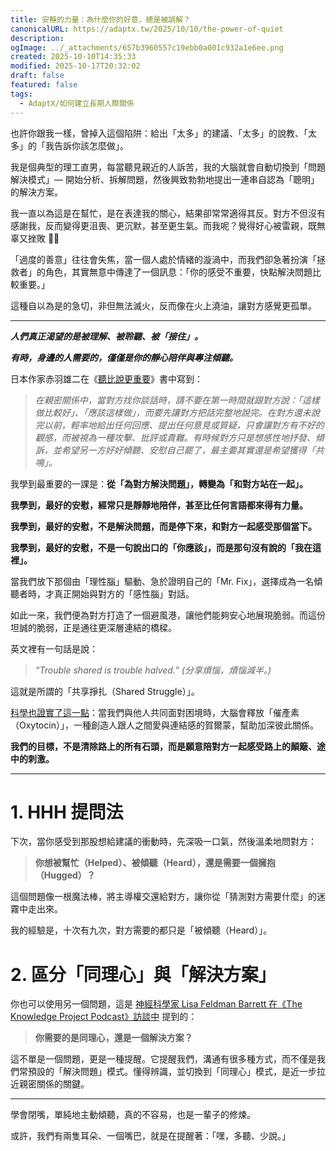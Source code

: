 ```yaml
---
title: 安靜的力量：為什麼你的好意，總是被誤解？
canonicalURL: https://adaptx.tw/2025/10/10/the-power-of-quiet
description:
ogImage: ../_attachments/657b3960557c19ebb0a001c932a1e6ee.png
created: 2025-10-10T14:35:33
modified: 2025-10-17T20:32:02
draft: false
featured: false
tags:
  - AdaptX/如何建立長期人際關係
---
```


也許你跟我一樣，曾掉入這個陷阱：給出「太多」的建議、「太多」的說教、「太多」的「我告訴你該怎麼做」。

我是個典型的理工直男，每當聽見親近的人訴苦，我的大腦就會自動切換到「問題解決模式」— 開始分析、拆解問題，然後興致勃勃地提出一連串自認為「聰明」的解決方案。

我一直以為這是在幫忙，是在表達我的關心，結果卻常常適得其反。對方不但沒有感謝我，反而變得更沮喪、更沉默，甚至更生氣。而我呢？覺得好心被雷親，既無辜又挫敗 🤷‍♂️

「過度的善意」往往會失焦，當一個人處於情緒的漩渦中，而我們卻急著扮演「拯救者」的角色，其實無意中傳達了一個訊息：「你的感受不重要，快點解決問題比較重要。」

這種自以為是的急切，非但無法滅火，反而像在火上澆油，讓對方感覺更孤單。

---

_**人們真正渴望的是被理解、被聆聽、被「接住」。**_

_**有時，身邊的人需要的，僅僅是你的靜心陪伴與專注傾聽。**_

日本作家赤羽雄二在《[聽比說更重要](https://www.books.com.tw/products/0010908907)》書中寫到：

> _在親密關係中，當對方找你談話時，請不要在第一時間就跟對方說：「這樣做比較好」、「應該這樣做」，而要先讓對方把話完整地說完。在對方還未說完以前，輕率地給出任何回應、提出任何意見或質疑，只會讓對方有不好的觀感，而被視為一種攻擊、批評或責難。有時候對方只是想感性地抒發、傾訴，並希望另一方好好傾聽、安慰自己罷了，最主要其實還是希望獲得「共鳴」。_

我學到最重要的一課是：**從「為對方解決問題」，轉變為「和對方站在一起」。**

**我學到，最好的安慰，經常只是靜靜地陪伴，甚至比任何言語都來得有力量。**

**我學到，最好的安慰，不是解決問題，而是停下來，和對方一起感受那個當下。**

**我學到，最好的安慰，不是一句說出口的「你應該」，而是那句沒有說的「我在這裡」。**

當我們放下那個由「理性腦」驅動、急於證明自己的「Mr. Fix」，選擇成為一名傾聽者時，才真正開始與對方的「感性腦」對話。

如此一來，我們便為對方打造了一個避風港，讓他們能夠安心地展現脆弱。而這份坦誠的脆弱，正是通往更深層連結的橋樑。

英文裡有一句話是說：

> _“Trouble shared is trouble halved.”_
> _(分享煩惱，煩惱減半。)_

這就是所謂的「共享掙扎（Shared Struggle）」。

[科學也證實了這一點](https://www.youtube.com/watch?v=UQiXXw42AdE&t=410s)：當我們與他人共同面對困境時，大腦會釋放「催產素（Oxytocin）」，一種創造人跟人之間愛與連結感的賀爾蒙，幫助加深彼此關係。

**我們的目標，不是清除路上的所有石頭，而是願意陪對方一起感受路上的顛簸、途中的刺激。**

---

# 1. HHH 提問法

下次，當你感受到那股想給建議的衝動時，先深吸一口氣，然後溫柔地問對方：

> **你想被幫忙（Helped）、被傾聽（Heard），還是需要一個擁抱（Hugged）？**

這個問題像一根魔法棒，將主導權交還給對方，讓你從「猜測對方需要什麼」的迷霧中走出來。

我的經驗是，十次有九次，對方需要的都只是「被傾聽（Heard）」。

# 2. 區分「同理心」與「解決方案」

你也可以使用另一個問題，這是 [神經科學家 Lisa Feldman Barrett 在《The Knowledge Project Podcast》訪談中](https://www.youtube.com/watch?v=jORaNMIGiok&t=48m1s) 提到的：

> **你需要的是同理心，還是一個解決方案？**

這不單是一個問題，更是一種提醒。它提醒我們，溝通有很多種方式，而不僅是我們常預設的「解決問題」模式。懂得辨識，並切換到「同理心」模式，是近一步拉近親密關係的關鍵。

---

學會閉嘴，單純地主動傾聽，真的不容易，也是一輩子的修煉。

或許，我們有兩隻耳朵、一個嘴巴，就是在提醒著：「嘿，多聽、少說。」
